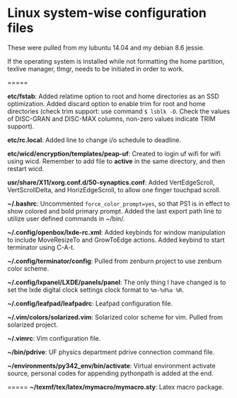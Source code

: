 # Linux system-wise configuration files

These were pulled from my lubuntu 14.04 and my debian 8.6 jessie.

If the operating system is installed while not formatting the home partition, texlive manager, tlmgr, needs to be initiated in order to work.

=====

**etc/fstab**:
Added relatime option to root and home directories as an SSD optimization. Added discard option to enable trim for root and home directories (check trim support: use command ```$ lsblk -D```. Check the values of DISC-GRAN and DISC-MAX columns, non-zero values indicate TRIM support).

**etc/rc.local**:
Added line to change i/o schedule to deadline.

**etc/wicd/encryption/templates/peap-uf**: 
Created to login uf wifi for wifi using wicd. Remember to add file to **active** in the same directory, and then restart wicd.

**usr/share/X11/xorg.conf.d/50-synaptics.conf**: 
Added VertEdgeScroll, VertScrollDelta, and HorizEdgeScroll, to allow one finger touchpad scroll.

**~/.bashrc**:
Uncommented ```force_color_prompt=yes```, so that PS1 is in effect to show colored and bold primary prompt.
Added the last export path line to utilize user defined commands in ~/bin/.

**~/.config/openbox/lxde-rc.xml**:
Added keybinds for window manipulation to include MoveResizeTo and GrowToEdge actions.
Added keybind to start terminator using C-A-t.

**~/.config/terminator/config**:
Pulled from zenburn project to use zenburn color scheme.

**~/.config/lxpanel/LXDE/panels/panel**:
The only thing I have changed is to set the lxde digital clock settings clock format to ```%m-%d%a %R```.

**~/.config/leafpad/leafpadrc**:
Leafpad configuration file.

**~/.vim/colors/solarized.vim**:
Solarized color scheme for vim. Pulled from solarized project.

**~/.vimrc**:
Vim configuration file.

**~/bin/pdrive**:
UF physics department pdrive connection command file.

**~/environments/py342_env/bin/activate**:
Virtual environment activate source, personal codes for appending pythonpath is added at the end.

=====
**~/texmf/tex/latex/mymacro/mymacro.sty**:
Latex macro package.

